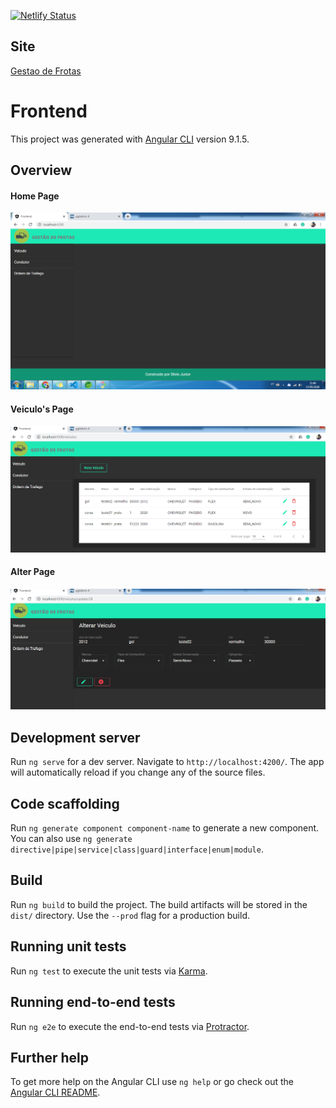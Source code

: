 [![Netlify Status](https://api.netlify.com/api/v1/badges/fccd326e-df9b-4f3c-8d06-1322c6b272e4/deploy-status)](https://app.netlify.com/sites/gestao-de-frotas/deploys)

## Site
[Gestao de Frotas](https://gestao-de-frotas.netlify.app/)

# Frontend

This project was generated with [Angular CLI](https://github.com/angular/angular-cli) version 9.1.5.

## Overview

#### Home Page
![](img1.png)

#### Veiculo's Page
![](img2.png)

#### Alter Page
![](img3.png)

## Development server

Run `ng serve` for a dev server. Navigate to `http://localhost:4200/`. The app will automatically reload if you change any of the source files.

## Code scaffolding

Run `ng generate component component-name` to generate a new component. You can also use `ng generate directive|pipe|service|class|guard|interface|enum|module`.

## Build

Run `ng build` to build the project. The build artifacts will be stored in the `dist/` directory. Use the `--prod` flag for a production build.

## Running unit tests

Run `ng test` to execute the unit tests via [Karma](https://karma-runner.github.io).

## Running end-to-end tests

Run `ng e2e` to execute the end-to-end tests via [Protractor](http://www.protractortest.org/).

## Further help

To get more help on the Angular CLI use `ng help` or go check out the [Angular CLI README](https://github.com/angular/angular-cli/blob/master/README.md).
